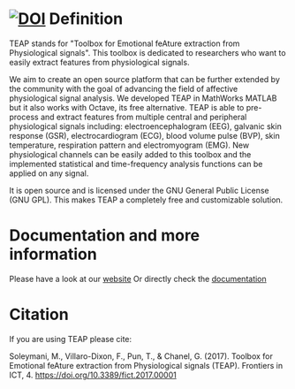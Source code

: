 [![DOI](https://zenodo.org/badge/DOI/10.5281/zenodo.154147.svg)](https://doi.org/10.5281/zenodo.154147)
Definition
==========

TEAP stands for "Toolbox for Emotional feAture extraction from Physiological signals". This toolbox is dedicated to researchers who want to easily extract features from physiological signals.

We aim to create an open source platform that can be further extended by the community with the goal of advancing the field of affective physiological signal analysis. We developed TEAP in MathWorks MATLAB but it also works with Octave, its free alternative. TEAP is able to pre-process and extract features from multiple  central and peripheral physiological signals including: electroencephalogram (EEG), galvanic skin response (GSR), electrocardiogram (ECG), blood volume pulse (BVP), skin temperature, respiration pattern and electromyogram (EMG). New physiological channels can be easily added to this toolbox and the implemented statistical and time-frequency analysis functions can be applied on any signal.


It is open source and is licensed under the GNU General Public License (GNU GPL). This makes TEAP a completely free and customizable solution.


Documentation and more information
==========

Please have a look at our [website](http://teap.unige.ch/)
Or directly check the [documentation](http://teap.unige.ch/doxygen/)

Citation
==========

If you are using TEAP please cite:

Soleymani, M., Villaro-Dixon, F., Pun, T., & Chanel, G. (2017). Toolbox for Emotional feAture extraction from Physiological signals (TEAP). Frontiers in ICT, 4. https://doi.org/10.3389/fict.2017.00001
